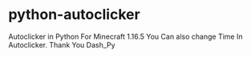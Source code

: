 # python-autoclicker
Autoclicker in Python For Minecraft 1.16.5
You Can also change Time In Autoclicker.
Thank You Dash_Py
